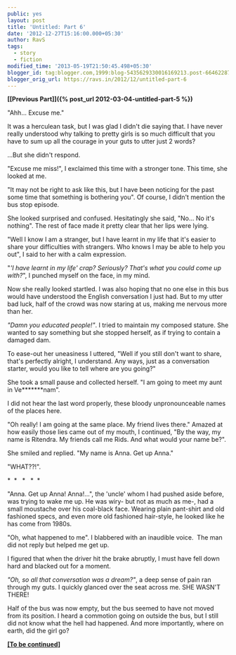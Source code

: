 ```yaml
---
public: yes
layout: post
title: 'Untitled: Part 6'
date: '2012-12-27T15:16:00.000+05:30'
author: RavS
tags:
  - story 
  - fiction
modified_time: '2013-05-19T21:50:45.498+05:30'
blogger_id: tag:blogger.com,1999:blog-5435629330016169213.post-6646228764913318177
blogger_orig_url: https://ravs.in/2012/12/untitled-part-6
---
```


**[\[Previous Part\]]({% post_url 2012-03-04-untitled-part-5 %})**

"Ahh... Excuse me."

It was a herculean task, but I was glad I didn't die saying that. I have never really understood why talking to pretty girls is so much difficult that you have to sum up all the courage in your guts to utter just 2 words?

...But she didn't respond.

"Excuse me miss!", I exclaimed this time with a stronger tone. This time, she looked at me.

"It may not be right to ask like this, but I have been noticing for the past some time that something is bothering you". Of course, I didn't mention the bus stop episode.

She looked surprised and confused. Hesitatingly she said, "No... No it's nothing". The rest of face made it pretty clear that her lips were lying.

"Well I know I am a stranger, but I have learnt in my life that it's easier to share your difficulties with strangers. Who knows I may be able to help you out", I said to her with a calm expression.

"_'I have learnt in my life' crap? Seriously? That's what you could come up with?_", I punched myself on the face, in my mind.

Now she really looked startled. I was also hoping that no one else in this bus would have understood the English conversation I just had. But to my utter bad luck, half of the crowd was now staring at us, making me nervous more than her.

_"Damn you educated people!"_. I tried to maintain my composed stature. She wanted to say something but she stopped herself, as if trying to contain a damaged dam.

To ease-out her uneasiness I uttered, "Well if you still don't want to share, that's perfectly alright, I understand. Any ways, just as a conversation starter, would you like to tell where are you going?"

She took a small pause and collected herself. "I am going to meet my aunt in Ve\*\*\*\*\*\*\*nam".

I did not hear the last word properly, these bloody unpronounceable names of the places here.

"Oh really! I am going at the same place. My friend lives there." Amazed at how easily those lies came out of my mouth, I continued, "By the way, my name is Ritendra. My friends call me Rids. And what would your name be?".

She smiled and replied. "My name is Anna. Get up Anna."

"WHAT??!".

\*  \*   \*   \*  \*

"Anna. Get up Anna! Anna!...", the 'uncle' whom I had pushed aside before, was trying to wake me up. He was wiry\- but not as much as me\-, had a small moustache over his coal-black face. Wearing plain pant-shirt and old fashioned specs, and even more old fashioned hair-style, he looked like he has come from 1980s.

"Oh, what happened to me". I blabbered with an inaudible voice.  The man did not reply but helped me get up.

I figured that when the driver hit the brake abruptly, I must have fell down hard and blacked out for a moment.

_"Oh, so all that conversation was a dream?"_, a deep sense of pain ran through my guts. I quickly glanced over the seat across me. SHE WASN'T THERE!

Half of the bus was now empty, but the bus seemed to have not moved from its position. I heard a commotion going on outside the bus, but I still did not know what the hell had happened. And more importantly, where on earth, did the girl go?

**[\[To be continued\]](http://blogrsh.blogspot.com/2013/05/untitled-part-7.html)**
